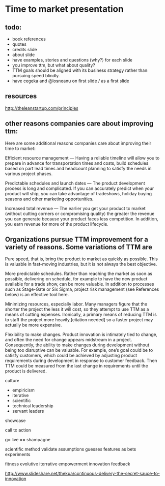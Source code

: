 # Time to market presentation

## todo:
* book references
* quotes
* credits slide
* about slide
* have examples, stories and questions (why?) for each slide
* you improve ttm, but what about quality?
* TTM goals should be aligned with its business strategy rather than pursuing speed blindly.
* have cegeka and @losneanu on first slide / as a first slide

## resources
http://theleanstartup.com/principles

other reasons companies care about improving ttm:
---------------------------------------------------
Here are some additional reasons companies care about improving their time to market:

Efficient resource management — Having a reliable timeline will allow you to prepare in advance for transportation times and costs, build schedules based on part lead times and headcount planning to satisfy the needs in various project phases.

Predictable schedules and launch dates — The product development process is long and complicated. If you can accurately predict when your product will ship, you can take advantage of tradeshows, holiday buying seasons and other marketing opportunities.

Increased total revenue — The earlier you get your product to market (without cutting corners or compromising quality) the greater the revenue you can generate because your product faces less competition. In addition, you earn revenue for more of the product lifecycle.

Organizations pursue TTM improvement for a variety of reasons. Some variations of TTM are
--------------------------------------------------------------
Pure speed, that is, bring the product to market as quickly as possible. This is valuable in fast-moving industries, but it is not always the best objective.

More predictable schedules. Rather than reaching the market as soon as possible, delivering on schedule, for example to have the new product available for a trade show, can be more valuable. In addition to processes such as Stage-Gate or Six Sigma, project risk management (see References below) is an effective tool here.

Minimizing resources, especially labor. Many managers figure that the shorter the project the less it will cost, so they attempt to use TTM as a means of cutting expenses. Ironically, a primary means of reducing TTM is to staff the project more heavily,[citation needed] so a faster project may actually be more expensive.

Flexibility to make changes. Product innovation is intimately tied to change, and often the need for change appears midstream in a project. Consequently, the ability to make changes during development without being too disruptive can be valuable. For example, one’s goal could be to satisfy customers, which could be achieved by adjusting product requirements during development in response to customer feedback. Then TTM could be measured from the last change in requirements until the product is delivered.



culture
- empiricism
- iterative
- scientific
- technical leadership
- servant leaders

showcase

call to action



go live == shampagne

scientific method
validate assumptions
guesses
features as bets
experiments

fitness
evolutive
iterrative
empowerment
innovation
feedback

http://www.slideshare.net/thekua/continuous-delivery-the-secret-sauce-to-innovation